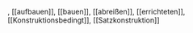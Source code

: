 , [[aufbauen]], [[bauen]], [[abreißen]], [[errichteten]], [[Konstruktionsbedingt]], [[Satzkonstruktion]]